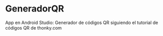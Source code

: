 # GeneradorQR
 App en Android Studio: Generador de códigos QR siguiendo el tutorial de códigos QR de thonky.com
